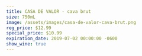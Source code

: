 ```yaml
---
title: CASA DE VALOR - cava brut
size: 750mL
image: /assets/images/casa-de-valor-cava-brut.png
reg_price: $12.99
special_price: $10.99
expiration_date: 2019-07-02 00:00:00 -0600
show_wine: true
---
```


